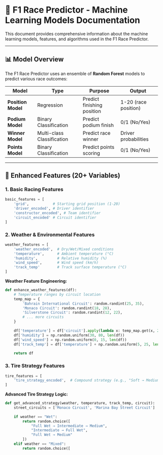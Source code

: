 # 🧠 F1 Race Predictor - Machine Learning Models Documentation

This document provides comprehensive information about the machine learning models, features, and algorithms used in the F1 Race Predictor.

---

## 📊 Model Overview

The F1 Race Predictor uses an ensemble of **Random Forest** models to predict various race outcomes:

| Model | Type | Purpose | Output |
|-------|------|---------|--------|
| **Position Model** | Regression | Predict finishing position | 1-20 (race position) |
| **Podium Model** | Binary Classification | Predict podium finish | 0/1 (No/Yes) |
| **Winner Model** | Multi-class Classification | Predict race winner | Driver probabilities |
| **Points Model** | Binary Classification | Predict points scoring | 0/1 (No/Yes) |

---

## 🎯 Enhanced Features (20+ Variables)

### 1. **Basic Racing Features**
```python
basic_features = [
    'grid',           # Starting grid position (1-20)
    'driver_encoded', # Driver identifier
    'constructor_encoded', # Team identifier  
    'circuit_encoded' # Circuit identifier
]
```

### 2. **Weather & Environmental Features**
```python
weather_features = [
    'weather_encoded',  # Dry/Wet/Mixed conditions
    'temperature',      # Ambient temperature (°C)
    'humidity',         # Relative humidity (%)
    'wind_speed',       # Wind speed (km/h)
    'track_temp'        # Track surface temperature (°C)
]
```

**Weather Feature Engineering:**
```python
def enhance_weather_features(df):
    # Temperature ranges by circuit location
    temp_map = {
        'Bahrain International Circuit': random.randint(25, 35),
        'Monaco Circuit': random.randint(18, 28),
        'Silverstone Circuit': random.randint(12, 22),
        # ... more circuits
    }
    
    df['temperature'] = df['circuit'].apply(lambda x: temp_map.get(x, 20))
    df['humidity'] = np.random.uniform(30, 80, len(df))
    df['wind_speed'] = np.random.uniform(0, 15, len(df))
    df['track_temp'] = df['temperature'] + np.random.uniform(5, 25, len(df))
    
    return df
```

### 3. **Tire Strategy Features**
```python
tire_features = [
    'tire_strategy_encoded',  # Compound strategy (e.g., "Soft → Medium")
]
```

**Advanced Tire Strategy Logic:**
```python
def get_advanced_strategy(weather, temperature, track_temp, circuit):
    street_circuits = ['Monaco Circuit', 'Marina Bay Street Circuit']
    
    if weather == "Wet":
        return random.choice([
            "Full Wet → Intermediate → Medium",
            "Intermediate → Full Wet",
            "Full Wet → Medium"
        ])
    elif weather == "Mixed":
        return random.choice([